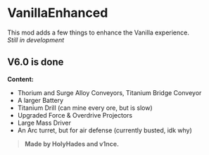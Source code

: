 # VanillaEnhanced

This mod adds a few things to enhance the Vanilla experience.  
*Still in development*

## V6.0 is done

**Content:**

- Thorium and Surge Alloy Conveyors, Titanium Bridge Conveyor
- A larger Battery
- Titanium Drill (can mine every ore, but is slow)
- Upgraded Force & Overdrive Projectors
- Large Mass Driver
- An Arc turret, but for air defense (currently busted, idk why)

> **Made by HolyHades and v1nce.**
